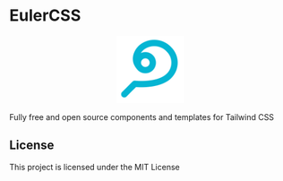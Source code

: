# EulerCSS

<p align="center">
  <img src="./public/icon.png" alt="Logo" width="120" height="120"/>
</p>

Fully free and open source components and templates for Tailwind CSS

## License

This project is licensed under the MIT License